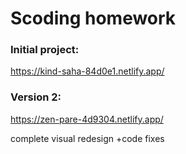 # Scoding homework

### Initial project:

https://kind-saha-84d0e1.netlify.app/

### Version 2:

https://zen-pare-4d9304.netlify.app/

complete visual redesign +code fixes
